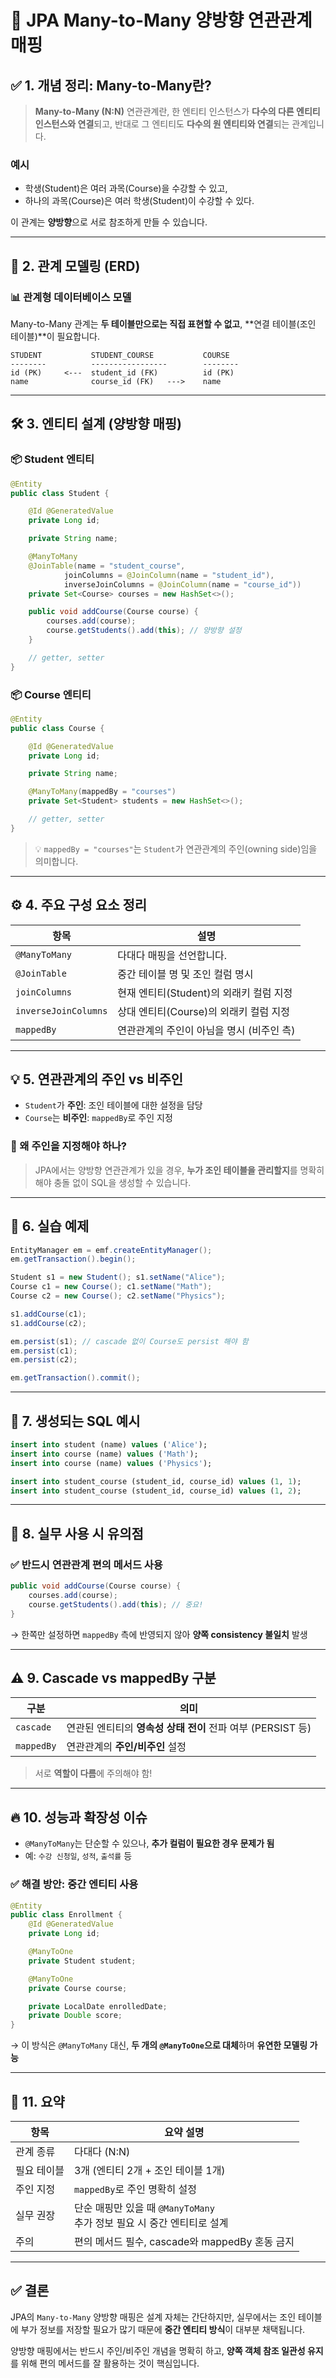 # 🔗 JPA Many-to-Many 양방향 연관관계 매핑

## ✅ 1. 개념 정리: Many-to-Many란?

> **Many-to-Many (N\:N)** 연관관계란, 한 엔티티 인스턴스가 **다수의 다른 엔티티 인스턴스와 연결**되고, 반대로 그 엔티티도 **다수의 원 엔티티와 연결**되는 관계입니다.

### 예시

* 학생(Student)은 여러 과목(Course)을 수강할 수 있고,
* 하나의 과목(Course)은 여러 학생(Student)이 수강할 수 있다.

이 관계는 **양방향**으로 서로 참조하게 만들 수 있습니다.

---

## 📐 2. 관계 모델링 (ERD)

### 📊 관계형 데이터베이스 모델

Many-to-Many 관계는 **두 테이블만으로는 직접 표현할 수 없고**, \*\*연결 테이블(조인 테이블)\*\*이 필요합니다.

```text
STUDENT           STUDENT_COURSE           COURSE
--------          -----------------        --------
id (PK)     <---  student_id (FK)          id (PK)
name              course_id (FK)   --->    name
```

---

## 🛠️ 3. 엔티티 설계 (양방향 매핑)

### 📦 Student 엔티티

```java
@Entity
public class Student {

    @Id @GeneratedValue
    private Long id;

    private String name;

    @ManyToMany
    @JoinTable(name = "student_course",
            joinColumns = @JoinColumn(name = "student_id"),
            inverseJoinColumns = @JoinColumn(name = "course_id"))
    private Set<Course> courses = new HashSet<>();

    public void addCourse(Course course) {
        courses.add(course);
        course.getStudents().add(this); // 양방향 설정
    }

    // getter, setter
}
```

### 📦 Course 엔티티

```java
@Entity
public class Course {

    @Id @GeneratedValue
    private Long id;

    private String name;

    @ManyToMany(mappedBy = "courses")
    private Set<Student> students = new HashSet<>();

    // getter, setter
}
```

> 💡 `mappedBy = "courses"`는 `Student`가 연관관계의 주인(owning side)임을 의미합니다.

---

## ⚙️ 4. 주요 구성 요소 정리

| 항목                   | 설명                         |
| -------------------- | -------------------------- |
| `@ManyToMany`        | 다대다 매핑을 선언합니다.             |
| `@JoinTable`         | 중간 테이블 명 및 조인 컬럼 명시        |
| `joinColumns`        | 현재 엔티티(Student)의 외래키 컬럼 지정 |
| `inverseJoinColumns` | 상대 엔티티(Course)의 외래키 컬럼 지정  |
| `mappedBy`           | 연관관계의 주인이 아님을 명시 (비주인 측)   |

---

## 💡 5. 연관관계의 주인 vs 비주인

* `Student`가 **주인**: 조인 테이블에 대한 설정을 담당
* `Course`는 **비주인**: `mappedBy`로 주인 지정

### 🔁 왜 주인을 지정해야 하나?

> JPA에서는 양방향 연관관계가 있을 경우, **누가 조인 테이블을 관리할지**를 명확히 해야 충돌 없이 SQL을 생성할 수 있습니다.

---

## 🧪 6. 실습 예제

```java
EntityManager em = emf.createEntityManager();
em.getTransaction().begin();

Student s1 = new Student(); s1.setName("Alice");
Course c1 = new Course(); c1.setName("Math");
Course c2 = new Course(); c2.setName("Physics");

s1.addCourse(c1);
s1.addCourse(c2);

em.persist(s1); // cascade 없이 Course도 persist 해야 함
em.persist(c1);
em.persist(c2);

em.getTransaction().commit();
```

---

## 📜 7. 생성되는 SQL 예시

```sql
insert into student (name) values ('Alice');
insert into course (name) values ('Math');
insert into course (name) values ('Physics');

insert into student_course (student_id, course_id) values (1, 1);
insert into student_course (student_id, course_id) values (1, 2);
```

---

## 🔎 8. 실무 사용 시 유의점

### ✅ 반드시 연관관계 편의 메서드 사용

```java
public void addCourse(Course course) {
    courses.add(course);
    course.getStudents().add(this); // 중요!
}
```

→ 한쪽만 설정하면 `mappedBy` 측에 반영되지 않아 **양쪽 consistency 불일치** 발생

---

## ⚠️ 9. Cascade vs mappedBy 구분

| 구분         | 의미                                       |
| ---------- | ---------------------------------------- |
| `cascade`  | 연관된 엔티티의 **영속성 상태 전이** 전파 여부 (PERSIST 등) |
| `mappedBy` | 연관관계의 **주인/비주인** 설정                      |

> 서로 **역할이 다름**에 주의해야 함!

---

## 🔥 10. 성능과 확장성 이슈

* `@ManyToMany`는 단순할 수 있으나, **추가 컬럼이 필요한 경우 문제가 됨**
* 예: `수강 신청일`, `성적`, `출석률` 등

### ✅ 해결 방안: **중간 엔티티 사용**

```java
@Entity
public class Enrollment {
    @Id @GeneratedValue
    private Long id;

    @ManyToOne
    private Student student;

    @ManyToOne
    private Course course;

    private LocalDate enrolledDate;
    private Double score;
}
```

→ 이 방식은 `@ManyToMany` 대신, **두 개의 `@ManyToOne`으로 대체**하며 **유연한 모델링 가능**

---

## 🧾 11. 요약

| 항목     | 요약 설명                                              |
| ------ | -------------------------------------------------- |
| 관계 종류  | 다대다 (N\:N)                                         |
| 필요 테이블 | 3개 (엔티티 2개 + 조인 테이블 1개)                            |
| 주인 지정  | `mappedBy`로 주인 명확히 설정                              |
| 실무 권장  | 단순 매핑만 있을 때 `@ManyToMany`<br>추가 정보 필요 시 중간 엔티티로 설계 |
| 주의     | 편의 메서드 필수, cascade와 mappedBy 혼동 금지                 |

---

## ✅ 결론

JPA의 `Many-to-Many` 양방향 매핑은 설계 자체는 간단하지만, 실무에서는 조인 테이블에 부가 정보를 저장할 필요가 많기 때문에 **중간 엔티티 방식**이 대부분 채택됩니다.

양방향 매핑에서는 반드시 주인/비주인 개념을 명확히 하고, **양쪽 객체 참조 일관성 유지**를 위해 편의 메서드를 잘 활용하는 것이 핵심입니다.
